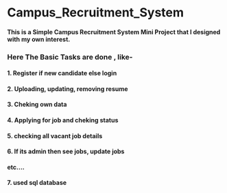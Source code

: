 # Campus_Recruitment_System

#### This is a Simple Campus Recruitment System Mini Project that I designed with my own interest.

### Here The Basic Tasks are done , like-
#### 1. Register if new candidate else login 
#### 2. Uploading, updating, removing resume 
#### 3. Cheking own data 
#### 4. Applying for job and cheking status
#### 5. checking all vacant job details 
#### 6. If its admin then see jobs, update jobs 
####    etc....
#### 7. used sql database 

